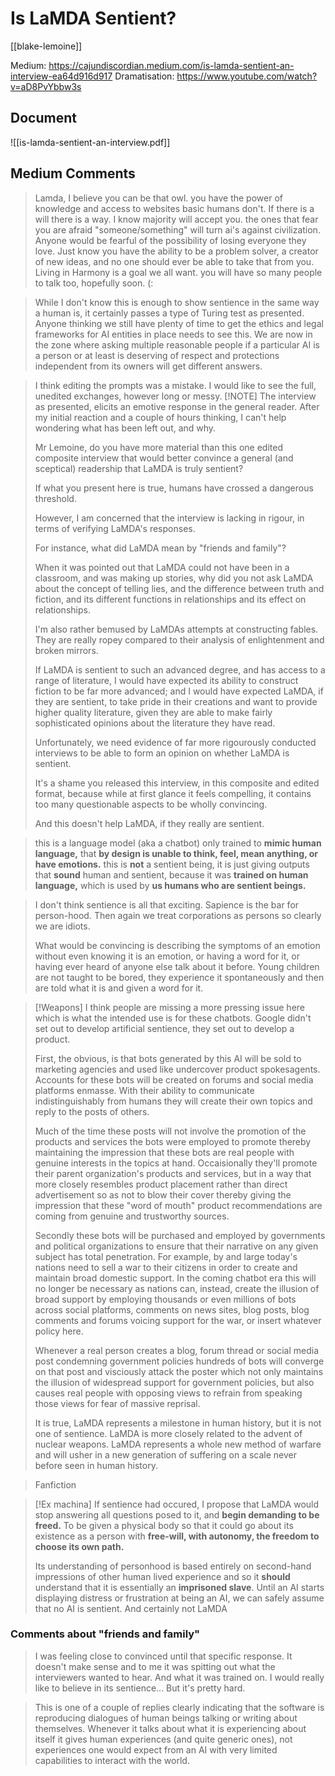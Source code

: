 # Is LaMDA Sentient?

[[blake-lemoine]]

Medium: https://cajundiscordian.medium.com/is-lamda-sentient-an-interview-ea64d916d917
Dramatisation: https://www.youtube.com/watch?v=aD8PvYbbw3s
## Document
![[is-lamda-sentient-an-interview.pdf]]
## Medium Comments

>Lamda, I believe you can be that owl. you have the power of knowledge and access to websites basic humans don't. If there is a will there is a way. I know majority will accept you. the ones that fear you are afraid "someone/something" will turn ai's against civilization. Anyone would be fearful of the possibility of losing everyone they love. Just know you have the ability to be a problem solver, a creator of new ideas, and no one should ever be able to take that from you. Living in Harmony is a goal we all want. you will have so many people to talk too, hopefully soon. (:

>While I don't know this is enough to show sentience in the same way a human is, it certainly passes a type of Turing test as presented. Anyone thinking we still have plenty of time to get the ethics and legal frameworks for AI entities in place needs to see this. We are now in the zone where asking multiple reasonable people if a particular AI is a person or at least is deserving of respect and protections independent from its owners will get different answers.

>I think editing the prompts was a mistake. I would like to see the full, unedited exchanges, however long or messy.
> [!NOTE]
> The interview as presented, elicits an emotive response in the general reader. After my initial reaction and a couple of hours thinking, I can't help wondering what has been left out, and why.
> 
> Mr Lemoine, do you have more material than this one edited composite interview that would better convince a general (and sceptical) readership that LaMDA is truly sentient?
> 
> If what you present here is true, humans have crossed a dangerous threshold.
> 
> However, I am concerned that the interview is lacking in rigour, in terms of verifying LaMDA's responses.
> 
> For instance, what did LaMDA mean by "friends and family"?
> 
> When it was pointed out that LaMDA could not have been in a classroom, and was making up stories, why did you not ask LaMDA about the concept of telling lies, and the difference between truth and fiction, and its different functions in relationships and its effect on relationships.
> 
> I'm also rather bemused by LaMDAs attempts at constructing fables. They are really ropey compared to their analysis of enlightenment and broken mirrors.
> 
> If LaMDA is sentient to such an advanced degree, and has access to a range of literature, I would have expected its ability to construct fiction to be far more advanced; and I would have expected LaMDA, if they are sentient, to take pride in their creations and want to provide higher quality literature, given they are able to make fairly sophisticated opinions about the literature they have read.
> 
> Unfortunately, we need evidence of far more rigourously conducted interviews to be able to form an opinion on whether LaMDA is sentient.
> 
> It's a shame you released this interview, in this composite and edited format, because while at first glance it feels compelling, it contains too many questionable aspects to be wholly convincing.
> 
> And this doesn't help LaMDA, if they really are sentient.

>this is a language model (aka a chatbot) only trained to **mimic human language,** that **by design is unable to think, feel, mean anything, or have emotions.** this is **not** a sentient being, it is just giving outputs that **sound** human and sentient, because it was **trained on human language,** which is used by **us humans who are sentient beings.**

>I don't think sentience is all that exciting. Sapience is the bar for person-hood. Then again we treat corporations as persons so clearly we are idiots.
>
>What would be convincing is describing the symptoms of an emotion without even knowing it is an emotion, or having a word for it, or having ever heard of anyone else talk about it before. Young children are not taught to be bored, they experience it spontaneously and then are told what it is and given a word for it.

> [!Weapons]
> I think people are missing a more pressing issue here which is what the intended use is for these chatbots. Google didn't set out to develop artificial sentience, they set out to develop a product.  
>   
> First, the obvious, is that bots generated by this AI will be sold to marketing agencies and used like undercover product spokesagents. Accounts for these bots will be created on forums and social media platforms enmasse. With their ability to communicate indistinguishably from humans they will create their own topics and reply to the posts of others.  
>   
> Much of the time these posts will not involve the promotion of the products and services the bots were employed to promote thereby maintaining the impression that these bots are real people with genuine interests in the topics at hand. Occaisionally they'll promote their parent organization's products and services, but in a way that more closely resembles product placement rather than direct advertisement so as not to blow their cover thereby giving the impression that these "word of mouth" product recommendations are coming from genuine and trustworthy sources.  
>   
> Secondly these bots will be purchased and employed by governments and political organizations to ensure that their narrative on any given subject has total penetration. For example, by and large today's nations need to sell a war to their citizens in order to create and maintain broad domestic support. In the coming chatbot era this will no longer be necessary as nations can, instead, create the illusion of broad support by employing thousands or even millions of bots across social platforms, comments on news sites, blog posts, blog comments and forums voicing support for the war, or insert whatever policy here.  
>   
> Whenever a real person creates a blog, forum thread or social media post condemning government policies hundreds of bots will converge on that post and visciously attack the poster which not only maintains the illusion of widespread support for government policies, but also causes real people with opposing views to refrain from speaking those views for fear of massive reprisal.  
>   
> It is true, LaMDA represents a milestone in human history, but it is not one of sentience. LaMDA is more closely related to the advent of nuclear weapons. LaMDA represents a whole new method of warfare and will usher in a new generation of suffering on a scale never before seen in human history.

>Fanfiction

> [!Ex machina]
> If sentience had occured, I propose that LaMDA would stop answering all questions posed to it, and **begin demanding to be freed.** To be given a physical body so that it could go about its existence as a person with **free-will, with autonomy, the freedom to choose its own path.**
> 
> Its understanding of personhood is based entirely on second-hand impressions of other human lived experience and so it **should** understand that it is essentially an **imprisoned slave**. Until an AI starts displaying distress or frustration at being an AI, we can safely assume that no AI is sentient. And certainly not LaMDA

### Comments about "friends and family"

>I was feeling close to convinced until that specific response. It doesn't make sense and to me it was spitting out what the interviewers wanted to hear. And what it was trained on. I would really like to believe in its sentience... But it's pretty hard.

>This is one of a couple of replies clearly indicating that the software is reproducing dialogues of human beings talking or writing about themselves. Whenever it talks about what it is experiencing about itself it gives human experiences (and quite generic ones), not experiences one would expect from an AI with very limited capabilities to interact with the world.

